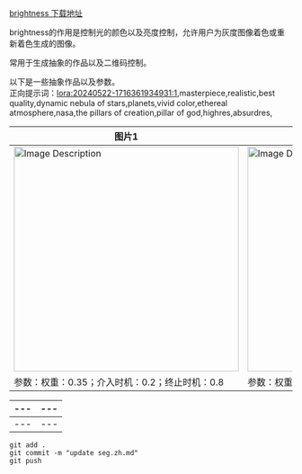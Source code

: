 [brightness 下载地址](https://huggingface.co/latentcat/control_v1p_sd15_brightness/tree/main)

brightness的作用是控制光的颜色以及亮度控制，允许用户为灰度图像着色或重新着色生成的图像。

常用于生成抽象的作品以及二维码控制。

以下是一些抽象作品以及参数。  
正向提示词：<lora:20240522-1716361934931:1>,masterpiece,realistic,best quality,dynamic nebula of stars,planets,vivid color,ethereal atmosphere,nasa,the pillars of creation,pillar of god,highres,absurdres,  

|图片1|图片2|
|---|---|
|<img src="https://github.com/baicai99/ComfyUI-NoteBook/assets/101706274/b51f834a-4f58-44ad-9a8c-426d373874aa" width="400" alt="Image Description">|<img src="https://github.com/baicai99/ComfyUI-NoteBook/assets/101706274/814b6edc-3e5a-43f4-9cfc-608f9b791d50" width="400" alt="Image Description">|
|参数：权重：0.35；介入时机：0.2；终止时机：0.8|参数：权重：0.5；介入时机：0.2；终止时机：0.8|

|---|---|
|---|---|
|---|---|

```
git add .  
git commit -m "update seg.zh.md"  
git push
 
```  